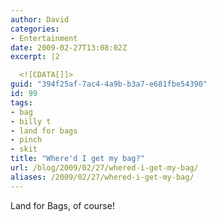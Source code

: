 ```yaml
---
author: David
categories:
- Entertainment
date: 2009-02-27T13:08:02Z
excerpt: |2

  <![CDATA[]]>
guid: "394f25af-7ac4-4a9b-b3a7-e681fbe54390"
id: 99
tags:
- bag
- billy t
- land for bags
- pinch
- skit
title: "Where'd I get my bag?"
url: /blog/2009/02/27/whered-i-get-my-bag/
aliases: /2009/02/27/whered-i-get-my-bag/
---
```


Land for Bags, of course!
